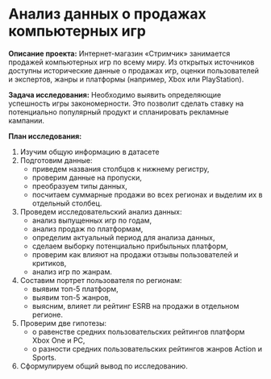 # Анализ данных о продажах компьютерных игр

**Описание проекта:**
Интернет-магазин «Стримчик» занимается продажей компьютерных игр по всему миру. Из открытых источников доступны исторические данные о продажах игр, оценки пользователей и экспертов, жанры и платформы (например, Xbox или PlayStation).

**Задача исследования:**
Необходимо выявить определяющие успешность игры закономерности. Это позволит сделать ставку на потенциально популярный продукт и спланировать рекламные кампании.

**План исследования:**

1. Изучим общую информацию в датасете
2. Подготовим данные:
   - приведем названия столбцов к нижнему регистру,
   - проверим данные на пропуски,
   - преобразуем типы данных,
   - посчитаем суммарные продажи во всех регионах и выделим их в отдельный столбец.
3. Проведем исследовательский анализ данных:
   - анализ выпущенных игр по годам,
   - анализ продаж по платформам,
   - определим актуальный период для анализа данных,
   - сделаем выборку потенциально прибыльных платформ,
   - проверим как влияют на продажи отзывы пользователей и критиков,
   - анализ игр по жанрам.
4. Составим портрет пользователя по регионам:
   - выявим топ-5 платформ,
   - выявим топ-5 жанров,
   - выясним, влияет ли рейтинг ESRB на продажи в отдельном регионе.
5. Проверим две гипотезы:
   - о равенстве средних пользовательских рейтингов платформ Xbox One и PC,
   - о разности средних пользовательских рейтингов жанров Action и Sports.
6. Сформулируем общий вывод по исследованию.


